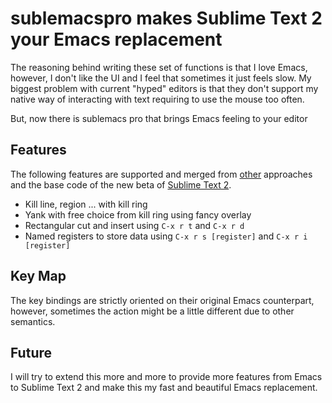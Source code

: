 # sublemacspro makes Sublime Text 2 your Emacs replacement

The reasoning behind writing these set of functions is that I love Emacs,
however, I don't like the UI and I feel that sometimes it just feels slow. My
biggest problem with current "hyped" editors is that they don't support my
native way of interacting with text requiring to use the mouse too often.

But, now there is sublemacs pro that brings Emacs feeling to your editor

## Features

The following features are supported and merged from [other][ot] approaches
and the base code of the new beta of [Sublime Text 2][subl].

   * Kill line, region ... with kill ring
   * Yank with free choice from kill ring using fancy overlay
   * Rectangular cut and insert using ``C-x r t`` and ``C-x r d``
   * Named registers to store data using ``C-x r s [register]`` and ``C-x r i [register]``


## Key Map

The key bindings are strictly oriented on their original Emacs counterpart,
however, sometimes the action might be a little different due to other
semantics.


## Future

I will try to extend this more and more to provide more features from Emacs to
Sublime Text 2 and make this my fast and beautiful Emacs replacement.


[ot]: https://github.com/stiang/EmacsifySublimeText
[subl]: http://www.sublimetext.com/docs/2/api_reference.html
